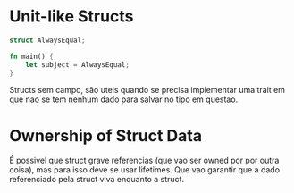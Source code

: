 # Unit-like Structs

```rust
struct AlwaysEqual;

fn main() {
    let subject = AlwaysEqual;
}
```

Structs sem campo, são uteis quando se precisa implementar uma trait em que nao se tem nenhum dado para salvar no tipo em questao.


# Ownership of Struct Data

É possivel que struct grave referencias (que vao ser owned por por outra coisa), mas para isso deve se usar lifetimes. Que vao garantir que a dado referenciado pela struct viva enquanto a struct.